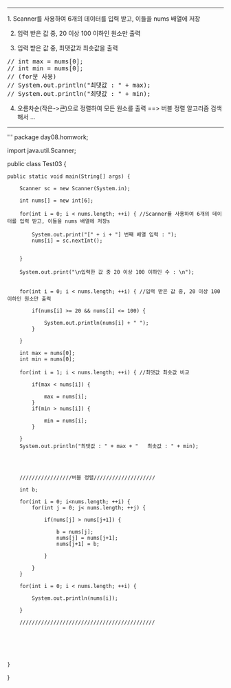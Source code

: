 <hr>
1. Scanner를 사용하여 6개의 데이터를 입력 받고, 이들을 nums 배열에 저장

2. 입력 받은 값 중, 20 이상 100 이하인 원소만 출력

3. 입력 받은 값 중, 최댓값과 최솟값을 출력
<pre>
// int max = nums[0];
// int min = nums[0];
// (for문 사용)
// System.out.println("최댓값 : " + max);
// System.out.println("최댓값 : " + min);
</pre>

4. 오름차순(작은->큰)으로 정렬하여 모든 원소를 출력  ==> 버블 정렬 알고리즘 검색해서 ... 


<hr>

'''
package day08.homwork;

import java.util.Scanner;

public class Test03 {

	public static void main(String[] args) {
		
		Scanner sc = new Scanner(System.in);
		
		int nums[] = new int[6];
		
		for(int i = 0; i < nums.length; ++i) { //Scanner를 사용하여 6개의 데이터를 입력 받고, 이들을 nums 배열에 저장s
			
			System.out.print("[" + i + "] 번째 배열 입력 : ");
			nums[i] = sc.nextInt();
			
						
		}
		
		System.out.print("\n입력한 값 중 20 이상 100 이하인 수 : \n");
		
		
		for(int i = 0; i < nums.length; ++i) { //입력 받은 값 중, 20 이상 100 이하인 원소만 출력
			
			if(nums[i] >= 20 && nums[i] <= 100) {
				
				System.out.println(nums[i] + " ");
			}
			
		}
		
		int max = nums[0];
		int min = nums[0];
		
		for(int i = 1; i < nums.length; ++i) { //최댓값 최솟값 비교 
			
			if(max < nums[i]) {
				
				max = nums[i];
			}
			if(min > nums[i]) {
				
				min = nums[i];
			}
			
		}
		System.out.println("최댓값 : " + max + "   최솟값 : " + min);
		
		
		
		
		/////////////////버블 정렬////////////////////
		
		int b;
		
		for(int i = 0; i<nums.length; ++i) {
			for(int j = 0; j< nums.length; ++j) {
				
				if(nums[j] > nums[j+1]) {
					
					b = nums[j];
					nums[j] = nums[j+1];
					nums[j+1] = b;
					
				}				
				
			}
		}
		
		for(int i = 0; i < nums.length; ++i) {
			
			System.out.println(nums[i]); 
			
		}
		
		////////////////////////////////////////////
		
		
		
		
		

	}

}

```

